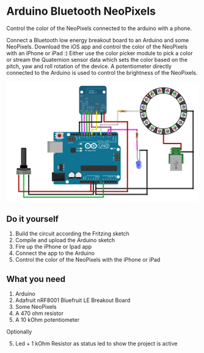 # Arduino Bluetooth NeoPixels
Control the color of the NeoPixels connected to the arduino with a phone. 

Connect a Bluetooth low energy breakout board to an Arduino and some NeoPixels. Download the iOS app
and control the color of the NeoPixels with an iPhone or iPad :) Either use the color picker module to pick
a color or stream the Quaternion sensor data which sets the color based on the pitch, yaw and roll 
rotation of the device. A potentiometer directly connected to the Arduino is used to control the 
brightness of the NeoPixels.

![Fritzing Sketch](https://github.com/jurgensmit/arduino-bluetooth-neopixels/blob/master/arduino-bluetooth-neopixels.png "Arduino Bluetooth NeoPixels")

## Do it yourself

1. Build the circuit according the Fritzing sketch
2. Compile and upload the Arduino sketch
3. Fire up the iPhone or Ipad app
4. Connect the app to the Arduino
5. Control the color of the NeoPixels with the iPhone or iPad

## What you need

1. Arduino
2. Adafruit nRF8001 Bluefruit LE Breakout Board
3. Some NeoPixels
4. A 470 ohm resistor
5. A 10 kOhm potentiometer

Optionally

5. Led + 1 kOhm Resistor as status led to show the project is active


